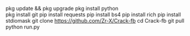 pkg update && pkg upgrade 
pkg install python  
pkg install git
pip install requests 
pip install bs4 
pip install rich
pip install stdiomask 
git clone https://github.com/Zr-X/Crack-fb
cd Crack-fb
git pull
python run.py
